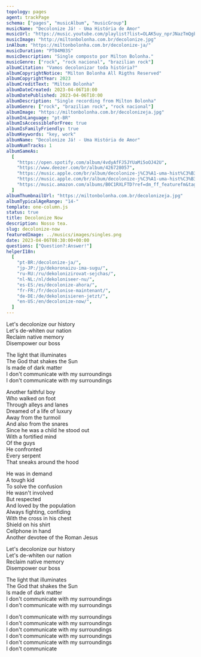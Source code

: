 ```yaml
---
topology: pages
agent: trackPage
schema: ["pages", "musicAlbum", "musicGroup"]
musicName: "Decolonize Já! - Uma História de Amor"
musicUrl: "https://music.youtube.com/playlist?list=OLAK5uy_nprJNazTmQgb-_LeJrLbFJxaGBXtK9rl8&feature=share"
musicImage: "http://miltonbolonha.com.br/decolonize.jpg"
inAlbum: "https://miltonbolonha.com.br/decolonize-ja/"
musicDuration: "PT04M03S"
musicDescription: "Single composto por Milton Bolonha."
musicGenre: ["rock", "rock nacional", "brazilian rock"]
albumCitation: "Vamos decolonizar toda história?"
albumCopyrightNotice: "Milton Bolonha All Rigths Reserved"
albumCopyrightYear: 2023
albumCreditText: "Milton Bolonha"
albumDateCreated: 2023-04-06T10:00
albumDatePublished: 2023-04-06T10:00
albumDescription: "Single recording from Milton Bolonha"
albumGenre: ["rock", "brazilian rock", "rock nacional"]
albumImage: "https://miltonbolonha.com.br/decolonizeja.jpg"
albumInLanguage: "pt-BR"
albumIsAccessibleForFree: true
albumIsFamilyFriendly: true
albumKeywords: "key, work"
albumName: "Decolonize Já! - Uma História de Amor"
albumNumTracks: 1
albumSameAs:
  [
    "https://open.spotify.com/album/4vdyAfFJ5JYUaMi5oOJ42U",
    "https://www.deezer.com/br/album/426728057",
    "https://music.apple.com/br/album/decolonize-j%C3%A1-uma-hist%C3%B3ria-de-amor-ac%C3%BAstico-single/1681155149",
    "https://music.apple.com/br/album/decolonize-j%C3%A1-uma-hist%C3%B3ria-de-amor-ac%C3%BAstico-single/1681155149?at=11lqQE&ct=FFM_f550949664f0d7f56fddc20798eb0fd2&ls=1",
    "https://music.amazon.com/albums/B0C1RXLFTD?ref=dm_ff_featurefm&tag=featurefmbr-20",
  ]
albumThumbnailUrl: "https://miltonbolonha.com.br/decolonizeja.jpg"
albumTypicalAgeRange: "14-"
template: one-column.js
status: true
title: Decolonize Now
description: Nosso tea.
slug: decolonize-now
featuredImage: ../musics/images/singles.png
date: 2023-04-06T08:30:00+00:00
questions: ["Question?:Answer!"]
helperI18n:
  [
    "pt-BR:/decolonize-ja/",
    "jp-JP:/jp/dekoronaizu-ima-sugu/",
    "ru-RU:/ru/dekolonizirovat-sejchas/",
    "nl-NL:/nl/dekoloniseer-nu/",
    "es-ES:/es/decolonize-ahora/",
    "fr-FR:/fr/decolonise-maintenant/",
    "de-DE:/de/dekolonisieren-jetzt/",
    "en-US:/en/decolonize-now/",
  ]
---
```


Let's decolonize our history <br />
Let's de-whiten our nation <br />
Reclaim native memory <br />
Disempower our boss

The light that illuminates <br />
The God that shakes the Sun <br />
Is made of dark matter <br />
I don't communicate with my surroundings <br />
I don't communicate with my surroundings

Another faithful boy <br />
Who walked on foot <br />
Through alleys and lanes <br />
Dreamed of a life of luxury <br />
Away from the turmoil <br />
And also from the snares <br />
Since he was a child he stood out <br />
With a fortified mind <br />
Of the guys <br />
He confronted <br />
Every serpent <br />
That sneaks around the hood

He was in demand <br />
A tough kid <br />
To solve the confusion <br />
He wasn't involved <br />
But respected <br />
And loved by the population <br />
Always fighting, confiding <br />
With the cross in his chest <br />
Shield on his shirt <br />
Cellphone in hand <br />
Another devotee of the Roman Jesus

Let's decolonize our history <br />
Let's de-whiten our nation <br />
Reclaim native memory <br />
Disempower our boss

The light that illuminates <br />
The God that shakes the Sun <br />
Is made of dark matter <br />
I don't communicate with my surroundings <br />
I don't communicate with my surroundings

I don't communicate with my surroundings <br />
I don't communicate with my surroundings <br />
I don't communicate with my surroundings <br />
I don't communicate with my surroundings <br />
I don't communicate with my surroundings <br />
I don't communicate
